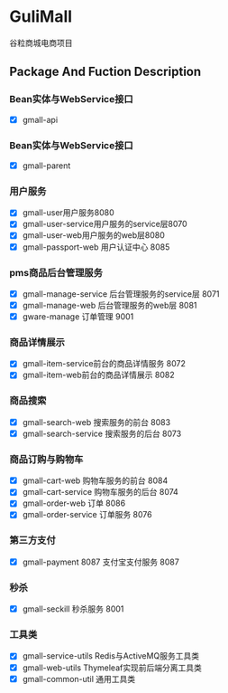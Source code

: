# GuliMall
谷粒商城电商项目

## Package And Fuction Description
### Bean实体与WebService接口

- [x] gmall-api

### Bean实体与WebService接口

- [x] gmall-parent 

### 用户服务

- [x] gmall-user用户服务8080
- [x] gmall-user-service用户服务的service层8070
- [x] gmall-user-web用户服务的web层8080
- [x] gmall-passport-web 用户认证中心 8085

### pms商品后台管理服务

- [x] gmall-manage-service 后台管理服务的service层 8071
- [x] gmall-manage-web 后台管理服务的web层 8081
- [x] gware-manage 订单管理 9001

### 商品详情展示

- [x] gmall-item-service前台的商品详情服务 8072
- [x] gmall-item-web前台的商品详情展示 8082

### 商品搜索

- [x] gmall-search-web 搜索服务的前台 8083
- [x] gmall-search-service 搜索服务的后台 8073

### 商品订购与购物车

- [x] gmall-cart-web 购物车服务的前台 8084
- [x] gmall-cart-service 购物车服务的后台 8074
- [x] gmall-order-web 订单 8086
- [x] gmall-order-service 订单服务 8076

### 第三方支付

- [x] gmall-payment 8087 支付宝支付服务 8087

### 秒杀

- [x] gmall-seckill 秒杀服务 8001

### 工具类

- [x] gmall-service-utils Redis与ActiveMQ服务工具类
- [x] gmall-web-utils Thymeleaf实现前后端分离工具类
- [x] gmall-common-util 通用工具类
